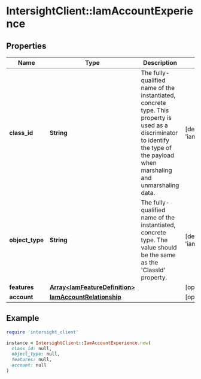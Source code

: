 # IntersightClient::IamAccountExperience

## Properties

| Name | Type | Description | Notes |
| ---- | ---- | ----------- | ----- |
| **class_id** | **String** | The fully-qualified name of the instantiated, concrete type. This property is used as a discriminator to identify the type of the payload when marshaling and unmarshaling data. | [default to &#39;iam.AccountExperience&#39;] |
| **object_type** | **String** | The fully-qualified name of the instantiated, concrete type. The value should be the same as the &#39;ClassId&#39; property. | [default to &#39;iam.AccountExperience&#39;] |
| **features** | [**Array&lt;IamFeatureDefinition&gt;**](IamFeatureDefinition.md) |  | [optional] |
| **account** | [**IamAccountRelationship**](IamAccountRelationship.md) |  | [optional] |

## Example

```ruby
require 'intersight_client'

instance = IntersightClient::IamAccountExperience.new(
  class_id: null,
  object_type: null,
  features: null,
  account: null
)
```

